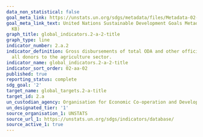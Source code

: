 ```yaml
---
data_non_statistical: false
goal_meta_link: https://unstats.un.org/sdgs/metadata/files/Metadata-02-0A-02.pdf
goal_meta_link_text: United Nations Sustainable Development Goals Metadata (PDF 210
  KB)
graph_title: global_indicators.2-a-2-title
graph_type: line
indicator_number: 2.a.2
indicator_definition: Gross disbursements of total ODA and other official flows from
  all donors to the agriculture sector.
indicator_name: global_indicators.2-a-2-title
indicator_sort_order: 02-aa-02
published: true
reporting_status: complete
sdg_goal: '2'
target_name: global_targets.2-a-title
target_id: 2.a
un_custodian_agency: Organisation for Economic Co-operation and Development (OECD)
un_designated_tier: '1'
source_organisation_1: UNSTATS
source_url_1: https://unstats.un.org/sdgs/indicators/database/
source_active_1: true
---
```

